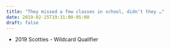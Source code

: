 ```yaml
---
title: "They missed a few classes in school, didn’t they …"
date: 2019-02-15T19:31:00-05:00
draft: false
---
```

- 2019 Scotties - Wildcard Qualifier